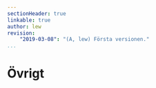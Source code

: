 ```yaml
---
sectionHeader: true
linkable: true
author: lew
revision:
    "2019-03-08": "(A, lew) Första versionen."
...
```

Övrigt
=======================
